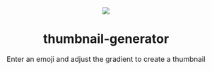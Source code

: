 <div align="center">
<img src="https://thumbnail.sid12g.dev/og-image.png">
<h1 align="center">thumbnail-generator</h1>
<p style="font-size:16px;">Enter an emoji and adjust the gradient to create a thumbnail</p>

</div>
